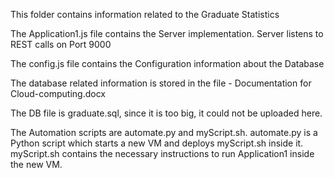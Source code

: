 This folder contains information related to the Graduate Statistics


The Application1.js file contains the Server implementation.
Server listens to REST calls on Port 9000


The config.js file contains the Configuration information about the Database


The database related information is stored in the file - 
Documentation for Cloud-computing.docx


The DB file is graduate.sql, since it is too big, it could not be uploaded here.


The Automation scripts are automate.py and myScript.sh.
automate.py is a Python script which starts a new VM and deploys myScript.sh
inside it.
myScript.sh contains the necessary instructions to run Application1 inside the new VM.